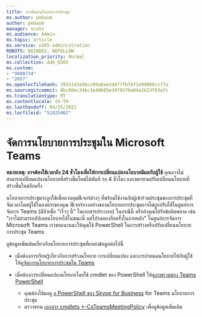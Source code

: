 ```yaml
---
title: การตั้งค่านโยบายการประชุม
ms.author: pebaum
author: pebaum
manager: scotv
ms.audience: Admin
ms.topic: article
ms.service: o365-administration
ROBOTS: NOINDEX, NOFOLLOW
localization_priority: Normal
ms.collection: Adm_O365
ms.custom:
- "9000734"
- "2657"
ms.openlocfilehash: 39151d3a56cc09a8ae2dd77fb7bf1e99066cc77a
ms.sourcegitcommit: 8bc60ec34bc1e40685e3976576e04a2623f63a7c
ms.translationtype: MT
ms.contentlocale: th-TH
ms.lasthandoff: 04/15/2021
ms.locfileid: "51825462"
---
```

# <a name="manage-meeting-policies-in-microsoft-teams"></a>จัดการนโยบายการประชุมใน Microsoft Teams

**หมายเหตุ: อาจต้องใช้เวลาถึง 24 ชั่วโมงเพื่อให้การเปลี่ยนแปลงนโยบายมีผลกับผู้ใช้** คุณอาจไม่สามารถเปลี่ยนแปลงนโยบายที่สร้างขึ้นใหม่ได้ทันที รอ 4 ชั่วโมง และพยายามปรับเปลี่ยนนโยบายที่สร้างขึ้นใหม่อีกครั้ง

นโยบายการประชุมจะถูกใช้เพื่อควบคุมฟีเจอร์ต่างๆ ที่พร้อมใช้งานกับผู้เข้าร่วมประชุมของการประชุมที่จัดเวลาโดยผู้ใช้ในองค์กรของคุณ ฟีเจอร์บางอย่างของนโยบายการประชุมอาจไม่ถูกปรับใช้ในศูนย์การจัดการ Teams (มีป้ายชื่อ "เร็วๆ นี้" ในเอกสารประกอบ) ในกรณีนี้ หรือถ้าคุณได้รับข้อผิดพลาด เช่น "เราไม่สามารถอัปเดตนโยบายได้ในขณะนี้ แต่โปรดลองอีกครั้งในภายหลัง" ในศูนย์การจัดการ Microsoft Teams เราขอแนะนนะให้คุณใช้ PowerShell ในการสร้างหรือปรับเปลี่ยนนโยบายการประชุม Teams 

ดูข้อมูลเพิ่มเติมเกี่ยวกับนโยบายการประชุมที่แหล่งข้อมูลต่อไปนี้

- เมื่อต้องการเรียนรู้เกี่ยวกับการสร้างนโยบาย การเปลี่ยนแปลง และการกําหนดนโยบายให้กับผู้ใช้ ให้ดู[จัดการนโยบายการประชุมใน Teams](https://docs.microsoft.com/microsoftteams/meeting-policies-in-teams)

- เมื่อต้องการเปลี่ยนแปลงนโยบายโดยใช้ cmdlet ของ PowerShell ให้ดู[ภาพรวมของ Teams PowerShell](https://docs.microsoft.com/microsoftteams/teams-powershell-overview) 
    - คุณต้องใช้มอดู [ล PowerShell ของ Skype for Business](https://docs.microsoft.com/skypeforbusiness/set-up-your-computer-for-windows-powershell/download-and-install-the-skype-for-business-online-connector) for Teams นโยบายการประชุม 
    - ตรวจทาน [เอกสาร cmdlets *-CsTeamsMeetingPolicy](https://docs.microsoft.com/search/?search=CsTeamsMeetingPolicy&view=skype-ps) เพื่อดูข้อมูลเพิ่มเติม

